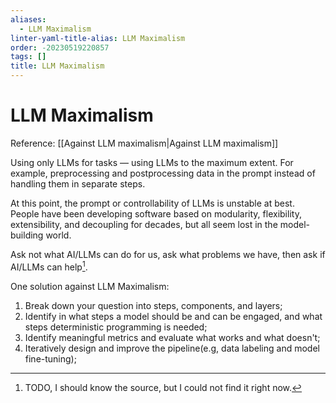 ```yaml
---
aliases:
  - LLM Maximalism
linter-yaml-title-alias: LLM Maximalism
order: -20230519220857
tags: []
title: LLM Maximalism
---
```


# LLM Maximalism

Reference: [[Against LLM maximalism|Against LLM maximalism]]

Using only LLMs for tasks — using LLMs to the maximum extent. For example, preprocessing and postprocessing data in the prompt instead of handling them in separate steps. 

At this point, the prompt or controllability of LLMs is unstable at best. People have been developing software based on modularity, flexibility, extensibility, and decoupling for decades, but all seem lost in the model-building world.

Ask not what AI/LLMs can do for us, ask what problems we have, then ask if AI/LLMs can help[^1].

One solution against LLM Maximalism:

1. Break down your question into steps, components, and layers;
2. Identify in what steps a model should be and can be engaged, and what steps deterministic programming is needed;
3. Identify meaningful metrics and evaluate what works and what doesn't;
4. Iteratively design and improve the pipeline(e.g, data labeling and model fine-tuning);

[^1]: TODO, I should know the source, but I could not find it right now.